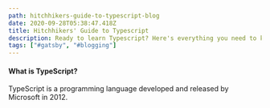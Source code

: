 ```yaml
---
path: hitchhikers-guide-to-typescript-blog
date: 2020-09-28T05:38:47.418Z
title: Hitchhikers' Guide to Typescript
description: Ready to learn Typescript? Here's everything you need to know to get started
tags: ["#gatsby", "#blogging"]
---
```


#### **What is TypeScript?**
TypeScript is a programming language developed and released by Microsoft in 2012.

